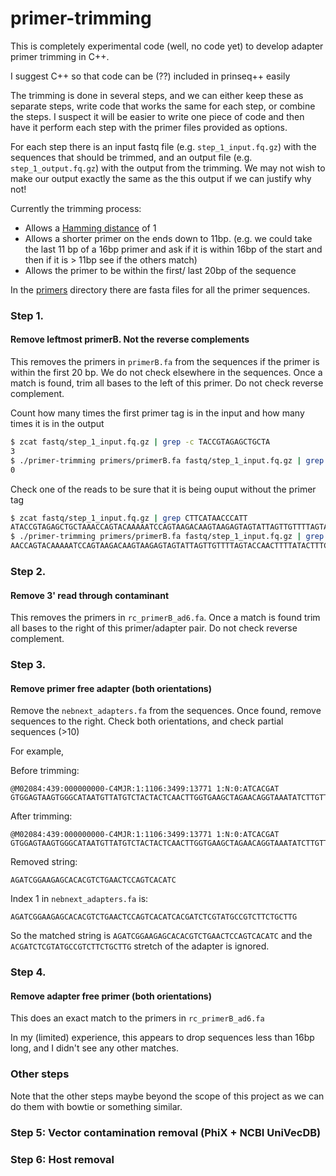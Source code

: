 # primer-trimming

This is completely experimental code (well, no code yet) to develop adapter primer trimming in C++.

I suggest C++ so that code can be (??) included in prinseq++ easily

The trimming is done in several steps, and we can either keep these as separate steps, write code that works the same for each step, or combine the steps. I suspect it will be easier to write one piece of code and then have it perform each step with the primer files provided as options.

For each step there is an input fastq file (e.g. `step_1_input.fq.gz`) with the sequences that should be trimmed, and an output file (e.g. `step_1_output.fq.gz`) with the output from the trimming. We may not wish to make our output exactly the same as the this output if we can justify why not!

Currently the trimming process:
- Allows a [Hamming distance](https://en.wikipedia.org/wiki/Hamming_distance) of 1
- Allows a shorter primer on the ends down to 11bp. (e.g. we could take the last 11 bp of a 16bp primer and ask if it is within 16bp of the start and then if it is > 11bp see if the others match)
- Allows the primer to be within the first/ last 20bp of the sequence



In the [primers](primers) directory there are fasta files for all the primer sequences.

### Step 1.

#### Remove leftmost primerB. Not the reverse complements

This removes the primers in `primerB.fa` from the sequences if the primer is within the first 20 bp. We do not check elsewhere in the sequences. Once a match is found, trim all bases to the left of this primer.
Do not check reverse complement.

Count how many times the first primer tag is in the input and how many times it is in the output
```sh
$ zcat fastq/step_1_input.fq.gz | grep -c TACCGTAGAGCTGCTA
3
$ ./primer-trimming primers/primerB.fa fastq/step_1_input.fq.gz | grep -c TACCGTAGAGCTGCTA
0
```

Check one of the reads to be sure that it is being ouput without the primer tag
```sh
$ zcat fastq/step_1_input.fq.gz | grep CTTCATAACCCATT
ATACCGTAGAGCTGCTAAACCAGTACAAAAATCCAGTAAGACAAGTAAGAGTAGTATTAGTTGTTTTAGTACCAACTTTTATACTTTCAATATTACTAATAAATCTCTTAATGTCATCTTTTCTAAGAGTATCTCCAGTAGGATCTTCAAGTTTATAATAAGCCTTTTCAAATTCTTTAGCAGGACTCCAAGATTTATATCCATCTGGATAAGTTACTTCATAACCCATT
$ ./primer-trimming primers/primerB.fa fastq/step_1_input.fq.gz | grep CTTCATAACCCATT
AACCAGTACAAAAATCCAGTAAGACAAGTAAGAGTAGTATTAGTTGTTTTAGTACCAACTTTTATACTTTCAATATTACTAATAAATCTCTTAATGTCATCTTTTCTAAGAGTATCTCCAGTAGGATCTTCAAGTTTATAATAAGCCTTTTCAAATTCTTTAGCAGGACTCCAAGATTTATATCCATCTGGATAAGTTACTTCATAACCCATT
```

### Step 2.

#### Remove 3' read through contaminant

This removes the primers in `rc_primerB_ad6.fa`. Once a match is found trim all bases to the right of this primer/adapter pair. 
Do not check reverse complement.

### Step 3.

#### Remove primer free adapter (both orientations)

Remove the `nebnext_adapters.fa` from the sequences. Once found, remove sequences to the right.
Check both orientations, and check partial sequences (>10)

For example,

Before trimming:
```
@M02084:439:000000000-C4MJR:1:1106:3499:13771 1:N:0:ATCACGAT
GTGGAGTAAGTGGGCATAATGTTATGTCTACTACTCAACTTGGTGAAGCTAGAACAGGTAAATATCTTGTTATGAATAAATTTGCAGATAGTGAAACTAAACCTAGTAGACTTGATGTAGATTTTAATTCTCTCTATACTGATATTAAAAATAAATTAGTTGGAGAAGGATTTGGATCAGGTGTTGGAATTGGAGATCGGAAGAGCACACGTCTGAACTCCAGTCACATC
```

After trimming:
```
@M02084:439:000000000-C4MJR:1:1106:3499:13771 1:N:0:ATCACGAT
GTGGAGTAAGTGGGCATAATGTTATGTCTACTACTCAACTTGGTGAAGCTAGAACAGGTAAATATCTTGTTATGAATAAATTTGCAGATAGTGAAACTAAACCTAGTAGACTTGATGTAGATTTTAATTCTCTCTATACTGATATTAAAAATAAATTAGTTGGAGAAGGATTTGGATCAGGTGTTGGAATTGG
```

Removed string:
```
AGATCGGAAGAGCACACGTCTGAACTCCAGTCACATC
```

Index 1 in `nebnext_adapters.fa` is:
```
AGATCGGAAGAGCACACGTCTGAACTCCAGTCACATCACGATCTCGTATGCCGTCTTCTGCTTG
```

So the matched string is `AGATCGGAAGAGCACACGTCTGAACTCCAGTCACATC` and the `ACGATCTCGTATGCCGTCTTCTGCTTG` stretch of the adapter is ignored.


### Step 4.

#### Remove adapter free primer (both orientations)

This does an exact match to the primers in `rc_primerB_ad6.fa`

In my (limited) experience, this appears to drop sequences less than 16bp long, and I didn't see any other matches.

### Other steps

Note that the other steps maybe beyond the scope of this project as we can do them with bowtie or something similar.

### Step 5: Vector contamination removal (PhiX + NCBI UniVecDB)

### Step 6: Host removal
